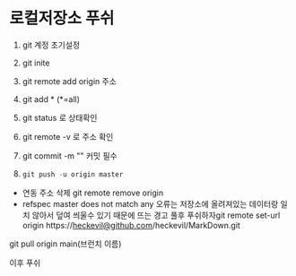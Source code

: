 # 로컬저장소 푸쉬

1. git 계정 초기설정

2. git inite

3. git remote add origin 주소

4. git add * (*=all)

5. git status 로 상태확인

6.   git remote -v 로 주소 확인

7. git commit -m "" 커밋 필수

8. ```javascript
   git push -u origin master
   ```

* 연동 주소 삭제 git remote remove origin
* refspec master does not match any 오류는 저장소에 올려져있는 데이터랑 일치 않아서 덮여 씌울수 있기 때문에 뜨는 경고 풀후 푸쉬하자git remote set-url origin https://heckevil@github.com/heckevil/MarkDown.git

git pull origin main(브런치 이름)

이후 푸쉬